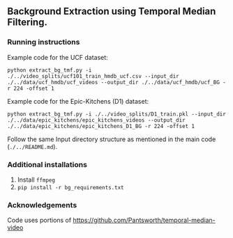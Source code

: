 ## Background Extraction using Temporal Median Filtering.

### Running instructions

Example code for the UCF dataset:

```
python extract_bg_tmf.py -i ./../video_splits/ucf101_train_hmdb_ucf.csv --input_dir ./../data/ucf_hmdb/ucf_videos --output_dir ./../data/ucf_hmdb/ucf_BG -r 224 -offset 1
```

Example code for the Epic-Kitchens (D1) dataset:

```
python extract_bg_tmf.py -i ./../video_splits/D1_train.pkl --input_dir ./../data/epic_kitchens/epic_kitchens_videos --output_dir ./../data/epic_kitchens/epic_kitchens_D1_BG -r 224 -offset 1
```

Follow the same Input directory structure as mentioned in the main code (`./../README.md`).

### Additional installations
1) Install `ffmpeg`
2) `pip install -r bg_requirements.txt`

### Acknowledgements

Code uses portions of https://github.com/Pantsworth/temporal-median-video
